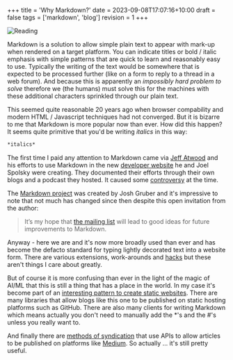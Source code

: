 +++
title = 'Why Markdown?'
date = 2023-09-08T17:07:16+10:00
draft = false
tags = ['markdown', 'blog']
revision = 1
+++

![Reading](https://toobstar.github.io/images/caveman_reading.jpg)

Markdown is a solution to allow simple plain text to appear with mark-up when rendered on a target platform.  You can indicate titles or bold / italic emphasis with simple patterns that are quick to learn and reasonably easy to use.  Typically the writing of the text would be somewhere that is expected to be processed further (like on a form to reply to a thread in a web forum).  And because this is apparently an *impossibly hard problem to solve* therefore we (the humans) must solve this for the machines with these additional characters sprinkled through our plain text. 

This seemed quite reasonable 20 years ago when browser compability and modern HTML / Javascript techniques had not converged.  But it is bizarre to me that Markdown is more popular now than ever.  How did this happen?  It seems quite primitive that you'd be writing *italics* in this way:

```markdown
*italics*
```

The first time I paid any attention to Markdown came via [Jeff Atwood](https://blog.codinghorror.com/is-html-a-humane-markup-language/) and his efforts to use Markdown in the new [developer website](http://stackoverflow.com) he and Joel Spolsky were creating.  They documented their efforts through their own blogs and a podcast they hosted.  It caused some [controversy](https://www.reddit.com/r/programming/comments/ajj7k/jeff_atwood_calls_out_markdown_creator_john/) at the time.

The [Markdown project](https://daringfireball.net/projects/markdown/) was created by Josh Gruber and it's impressive to note that not much has changed since then despite this open invitation from the author:

> It’s my hope that [the mailing list](https://pairlist6.pair.net/pipermail/markdown-discuss/) will lead to good ideas for future improvements to Markdown.  

Anyway - here we are and it's now more broadly used than ever and has become the defacto standard for typing lightly decorated text into a website form.  There are various extensions, work-arounds and [hacks](https://www.markdownguide.org/hacks/) but these aren't things I care about greatly.

But of course it is more confusing than ever in the light of the magic of AI/ML that this is still a thing that has a place in the world.  In my case it's become part of an [interesting pattern to create static websites](https://www.reddit.com/r/selfhosted/comments/vcaku9/basic_blog_based_on_static_markdown_files/). There are many libraries that allow blogs like this one to be published on static hosting platforms such as GitHub.  There are also many clients for writing Markdown which means actually you don't need to manually add the *'s and the #'s unless you really want to.

And finally there are [methods of syndication](https://askcloudarchitech.com/posts/tutorials/auto-generate-post-payload-medium-com/) that use APIs to allow articles to be published on platforms like [Medium](https://medium.com/@TobyVidler).   So actually ... it's still pretty useful. 
